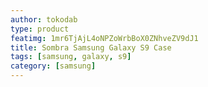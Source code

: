 ```yaml
---
author: tokodab
type: product
featimg: 1mr6TjAjL4oNPZoWrbBoX0ZNhveZV9dJ1
title: Sombra Samsung Galaxy S9 Case
tags: [samsung, galaxy, s9]
category: [samsung]
---
```


